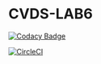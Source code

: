 # CVDS-LAB6
[![Codacy Badge](https://app.codacy.com/project/badge/Grade/2e168c4a35f64631b027478971130c03)](https://www.codacy.com/gh/EdwarLozano/CVDS-LAB6/dashboard?utm_source=github.com&amp;utm_medium=referral&amp;utm_content=EdwarLozano/CVDS-LAB6&amp;utm_campaign=Badge_Grade)

[![CircleCI](https://circleci.com/gh/EdwarLozano/CVDS-LAB6/tree/master.svg?style=svg)](https://circleci.com/gh/EdwarLozano/CVDS-LAB6/tree/master)
